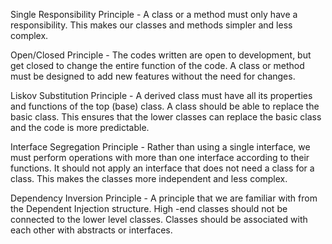Single Responsibility Principle - A class or a method must only have a responsibility. This makes our classes and methods simpler and less complex.

Open/Closed Principle - The codes written are open to development, but get closed to change the entire function of the code. A class or method must be designed to add new features without the need for changes.

Liskov Substitution Principle - A derived class must have all its properties and functions of the top (base) class. A class should be able to replace the basic class. This ensures that the lower classes can replace the basic class and the code is more predictable.

Interface Segregation Principle - Rather than using a single interface, we must perform operations with more than one interface according to their functions. It should not apply an interface that does not need a class for a class. This makes the classes more independent and less complex.

Dependency Inversion Principle - A principle that we are familiar with from the Dependent Injection structure. High -end classes should not be connected to the lower level classes. Classes should be associated with each other with abstracts or interfaces.
